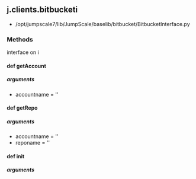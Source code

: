 <!-- toc -->
## j.clients.bitbucketi

- /opt/jumpscale7/lib/JumpScale/baselib/bitbucket/BitbucketInterface.py

### Methods

interface on i

#### def getAccount 

##### arguments

- accountname = ''

#### def getRepo 

##### arguments

- accountname = ''
- reponame = ''

#### def init 

##### arguments


